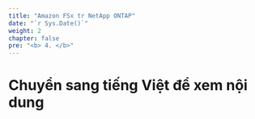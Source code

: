 ```yaml
---
title: "Amazon FSx tr NetApp ONTAP"
date: "`r Sys.Date()`"
weight: 2
chapter: false
pre: "<b> 4. </b>"
---
```


# Chuyển sang tiếng Việt để xem nội dung